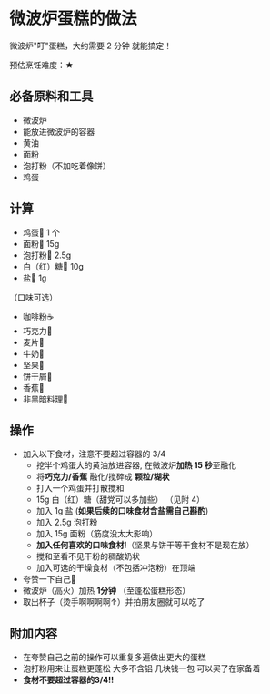 # 微波炉蛋糕的做法

微波炉"叮"蛋糕，大约需要 2 分钟 就能搞定！

预估烹饪难度：★

## 必备原料和工具

- 微波炉
- 能放进微波炉的容器
- 黄油
- 面粉
- 泡打粉（不加吃着像饼）
- 鸡蛋

## 计算

- 鸡蛋🥚 1 个
- 面粉🍚 15g
- 泡打粉🍚 2.5g
- 白（红）糖🍬 10g
- 盐🧂 1g

（口味可选）

- 咖啡粉☕
- 巧克力🍫
- 麦片🍿
- 牛奶🥛
- 坚果🥜
- 饼干屑🍪
- 香蕉🍌
- 非黑暗料理🍆

## 操作

- 加入以下食材，注意不要超过容器的 3/4
  - 挖半个鸡蛋大的黄油放进容器, 在微波炉**加热 15 秒**至融化
  - 将**巧克力/香蕉** 融化/搅碎成 **颗粒/糊状**
  - 打入一个鸡蛋并打散搅和
  - 15g 白（红）糖（甜党可以多加些） （见附 4）
  - 加入 1g 盐 (**如果后续的口味食材含盐需自己斟酌**)
  - 加入 2.5g 泡打粉
  - 加入 15g 面粉（筋度没太大影响）
  - **加入任何喜欢的口味食材!**（坚果与饼干等干食材不是现在放）
  - 搅和至看不见干粉的稠酸奶状
  - 加入可选的干燥食材（不包括冲泡粉）在顶端
- 夸赞一下自己🥰
- 微波炉（高火）加热 **1分钟** （至蓬松蛋糕形态）
- 取出杯子（烫手啊啊啊啊↑）并拍朋友圈就可以吃了

## 附加内容

- 在夸赞自己之前的操作可以重复多遍做出更大的蛋糕
- 泡打粉用来让蛋糕更蓬松 大多不含铝 几块钱一包 可以买了在家备着
- **食材不要超过容器的3/4!!**


